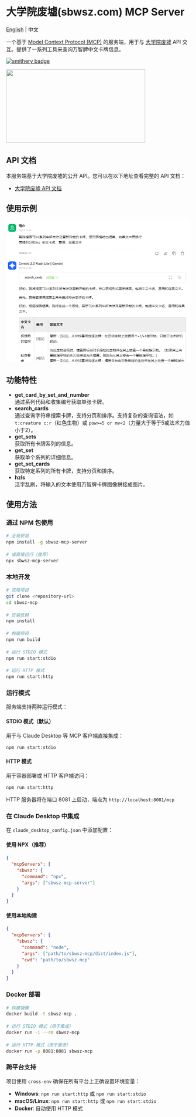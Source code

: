# 大学院废墟(sbwsz.com) MCP Server

[English](README/README.en.md) | 中文

一个基于 [Model Context Protocol (MCP)](https://modelcontextprotocol.io/) 的服务端，用于与 [大学院废墟](https://sbwsz.com/) API 交互。提供了一系列工具来查询万智牌中文卡牌信息。

[![smithery badge](https://smithery.ai/badge/@lieyanqzu/sbwsz-mcp)](https://smithery.ai/server/@lieyanqzu/sbwsz-mcp)

<a href="https://glama.ai/mcp/servers/@lieyanqzu/sbwsz-mcp">
  <img width="380" height="200" src="https://glama.ai/mcp/servers/@lieyanqzu/sbwsz-mcp/badge" />
</a>

## API 文档

本服务端基于大学院废墟的公开 API。您可以在以下地址查看完整的 API 文档：

- [大学院废墟 API 文档](https://new.sbwsz.com/api/v1/docs)


## 使用示例

![使用示例](README/use_case.png)

## 功能特性

- **get_card_by_set_and_number**  
  通过系列代码和收集编号获取单张卡牌。
- **search_cards**  
  通过查询字符串搜索卡牌，支持分页和排序。支持复杂的查询语法，如 `t:creature c:r`（红色生物）或 `pow>=5 or mv<2`（力量大于等于5或法术力值小于2）。
- **get_sets**  
  获取所有卡牌系列的信息。
- **get_set**  
  获取单个系列的详细信息。
- **get_set_cards**  
  获取特定系列的所有卡牌，支持分页和排序。
- **hzls**  
  活字乱刷，将输入的文本使用万智牌卡牌图像拼接成图片。

## 使用方法

### 通过 NPM 包使用

```bash
# 全局安装
npm install -g sbwsz-mcp-server

# 或直接运行（推荐）
npx sbwsz-mcp-server
```

### 本地开发

```bash
# 克隆项目
git clone <repository-url>
cd sbwsz-mcp

# 安装依赖
npm install

# 构建项目
npm run build

# 运行 STDIO 模式
npm run start:stdio

# 运行 HTTP 模式
npm run start:http
```

### 运行模式

服务端支持两种运行模式：

#### STDIO 模式（默认）
用于与 Claude Desktop 等 MCP 客户端直接集成：

```bash
npm run start:stdio
```

#### HTTP 模式
用于容器部署或 HTTP 客户端访问：

```bash
npm run start:http
```

HTTP 服务器将在端口 8081 上启动，端点为 `http://localhost:8081/mcp`

### 在 Claude Desktop 中集成

在 `claude_desktop_config.json` 中添加配置：

#### 使用 NPX（推荐）
```json
{
  "mcpServers": {
    "sbwsz": {
      "command": "npx",
      "args": ["sbwsz-mcp-server"]
    }
  }
}
```

#### 使用本地构建
```json
{
  "mcpServers": {
    "sbwsz": {
      "command": "node",
      "args": ["path/to/sbwsz-mcp/dist/index.js"],
      "cwd": "path/to/sbwsz-mcp"
    }
  }
}
```

### Docker 部署

```bash
# 构建镜像
docker build -t sbwsz-mcp .

# 运行 STDIO 模式（用于集成）
docker run -i --rm sbwsz-mcp

# 运行 HTTP 模式（用于服务）
docker run -p 8081:8081 sbwsz-mcp
```

### 跨平台支持

项目使用 `cross-env` 确保在所有平台上正确设置环境变量：

- **Windows**: `npm run start:http` 或 `npm run start:stdio`
- **macOS/Linux**: `npm run start:http` 或 `npm run start:stdio`
- **Docker**: 自动使用 HTTP 模式
